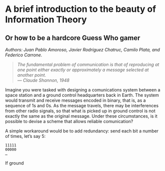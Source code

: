 # A brief introduction to the beauty of Information Theory

## Or how to be a hardcore Guess Who gamer


_Authors: Juan Pablo Amoroso, Javier Rodríguez Chatruc, Camilo Plata, and Federico Carrone._

> *The fundamental problem of communication is that of reproducing at one point either exactly or approximately a message selected at another point.  
> — Claude Shannon, 1948*

Imagine you were tasked with designing a comunications system between a space station and a ground control headquarters back in Earth. The system would transmit and receive messages encoded in binary, that is, as a sequence of 1s and 0s. As the message travels, there may be interferences from other radio signals, so that what is picked up in ground control is not exactly the same as the original message. Under these circumstances, is it possible to devise a scheme that allows reliable comunication?

A simple workaround would be to add redundancy: send each bit a number of times, let’s say 5:

    11111  
    00000  
    …

If ground
